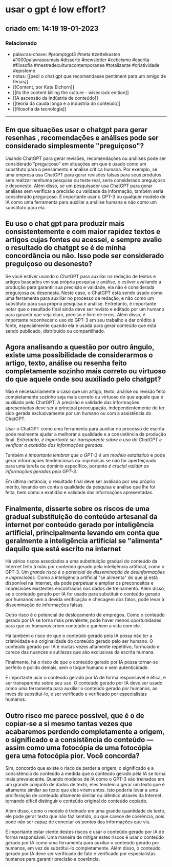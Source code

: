 # usar o gpt é low effort?
## criado em: 14:19 19-01-2023

### Relacionado
- palavras-chave: #promptgpt3 #meta #zettelkasten #1000palavrasoumais #disserte #newsletter #ceticismo #escrita #filosofia #mestredeculturacontemporanea #totalizante #criatividade #episteme 
- notas: [[pedi o chat gpt que recomendasse pentiment para um amigo de férias]]
- [[Content, por Kate Eichorn]]
- [[its the content killing the culture - wisecrack edition]]
- [[A ascensão da indústria de conteúdo]]
- [[teoria da cauda longa e a indústria do conteúdo]]
- [[filosofia da tecnologia]]
---
## Em que situações usar o chatgpt para gerar resenhas , recomendações e análises pode ser considerado simplesmente "preguiçoso"?

Usando ChatGPT para gerar revisões, recomendações ou análises pode ser considerado "preguiçoso" em situações em que é usado como um substituto para o pensamento e análise crítica humana. Por exemplo, se uma empresa usa ChatGPT para gerar revisões falsas para seus produtos sem realizar nenhuma pesquisa ou teste real, seria considerado preguiçoso e desonesto. Além disso, se um pesquisador usa ChatGPT para gerar análises sem verificar a precisão ou validade da informação, também seria considerado preguiçoso. É importante usar o GPT-3 ou qualquer modelo de IA como uma ferramenta para auxiliar a análise humana e não como um substituto para ela.

## Eu uso o chat gpt para produzir mais consistentemente e com maior rapidez textos e artigos cujas fontes eu acessei, e sempre avalio o resultado do chatgpt se é de minha concordância ou não. Isso pode ser considerado preguiçoso ou desonesto?

Se você estiver usando o ChatGPT para auxiliar na redação de textos e artigos baseados em sua própria pesquisa e análise, e estiver avaliando a produção para garantir sua precisão e validade, ela não é considerada preguiçosa ou desonesta. Neste caso, o ChatGPT está sendo usado como uma ferramenta para auxiliar no processo de redação, e não como um substituto para sua própria pesquisa e análise. Entretanto, é importante notar que o resultado final ainda deve ser revisto e editado por um humano para garantir que seja claro, preciso e livre de erros. Além disso, é importante reconhecer o uso do GPT-3 em seu trabalho e dar crédito à fonte, especialmente quando ela é usada para gerar conteúdo que está sendo publicado, distribuído ou compartilhado.

## Agora analisando a questão por outro ângulo, existe uma possibilidade de considerarmos o artigo, texto, análise ou resenha feito completamente sozinho mais correto ou virtuoso do que aquele onde sou auxiliado pelo chatgpt?

Não é necessariamente o caso que um artigo, texto, análise ou revisão feito completamente sozinho seja mais correto ou virtuoso do que aquele que é auxiliado pelo ChatGPT. A precisão e validade das informações apresentadas deve ser a principal preocupação, independentemente de ter sido gerada exclusivamente por um humano ou com a assistência do ChatGPT.

Usar o ChatGPT como uma ferramenta para auxiliar no processo de escrita pode realmente ajudar a melhorar a qualidade e a consistência da produção final. *Entretanto, é importante ser transparente sobre o uso do ChatGPT e verificar a exatidão das informações geradas.*

Também *é importante lembrar que o GPT-3 é um modelo estatístico* e pode gerar informações tendenciosas ou imprecisas se não for aperfeiçoado para uma tarefa ou domínio específico, portanto *é crucial validar as informações geradas pelo GPT-3.*

Em última instância, o resultado final deve ser avaliado por seu próprio mérito, levando em conta a qualidade da pesquisa e análise que lhe foi feita, bem como a exatidão e validade das informações apresentadas.

## Finalmente, disserte sobre os riscos de uma gradual substituição do conteúdo artesanal da internet por conteúdo gerado por inteligência artificial, principalmente levando em conta que geralmente a inteligência artificial se "alimenta" daquilo que está escrito na internet


Há vários riscos associados a uma substituição gradual do conteúdo da Internet feito à mão por conteúdo gerado pela inteligência artificial, como o GPT-3. Um *grande risco é o potencial de disseminação de desinformações e imprecisões.* Como a inteligência artificial "se alimenta" do que já está disponível na Internet, ela pode perpetuar e ampliar os preconceitos e imprecisões existentes encontrados nos dados de treinamento. Além disso, se o conteúdo gerado por IA for usado para substituir o conteúdo gerado por humanos sem a devida verificação e checagem dos fatos, pode levar à disseminação de informações falsas.

Outro risco é o potencial de deslocamento de empregos. Como o conteúdo gerado por IA se torna mais prevalente, pode haver menos oportunidades para que os humanos criem conteúdo e ganhem a vida com ele.

Há também o risco de que o conteúdo gerado pela IA possa não ter a criatividade e a originalidade do conteúdo gerado pelo ser humano. O conteúdo gerado por IA é muitas vezes altamente repetitivo, formulado e carece das nuances e sutilezas que são exclusivas da escrita humana.

Finalmente, há o risco de que o conteúdo gerado por IA possa tornar-se perfeito e polido demais, sem o toque humano e sem autenticidade.

É importante usar o conteúdo gerado por IA de forma responsável e ética, e ser transparente sobre seu uso. O conteúdo gerado por IA deve ser usado como uma ferramenta para auxiliar o conteúdo gerado por humanos, ao invés de substituí-lo, e ser verificado e verificado por especialistas humanos.

## Outro risco me parece possível, que é o de copiar-se a si mesmo tantas vezes que acabaremos perdendo completamente a origem, o significado e a consistência do conteúdo —  assim como uma fotocópia de uma fotocópia gera uma fotocópia pior. Você concorda?

Sim, concordo que existe o risco de perder a origem, o significado e a consistência do conteúdo à medida que o conteúdo gerado pela IA se torna mais prevalecente. Quando modelos de IA como o GPT-3 são treinados em um grande conjunto de dados de texto, eles tendem a gerar um texto que é altamente similar ao texto que eles viram antes. Isto poderia levar a uma proliferação de conteúdo altamente similar ou idêntico através da Internet, tornando difícil distinguir o conteúdo original do conteúdo copiado.

Além disso, como o modelo é treinado em uma grande quantidade de texto, ele pode gerar texto que não faz sentido, ou que carece de coerência, pois pode não ser capaz de conectar os pontos das informações que viu.

É importante estar ciente destes riscos e usar o conteúdo gerado por IA de forma responsável. Uma maneira de mitigar estes riscos é usar o conteúdo gerado por IA como uma ferramenta para auxiliar o conteúdo gerado por humanos, em vez de substituí-lo completamente. Além disso, o conteúdo gerado por IA deve ser verificado de fato e verificado por especialistas humanos para garantir precisão e coerência.